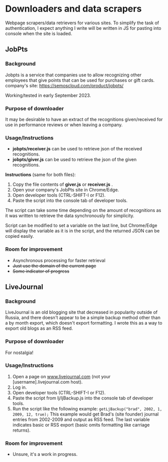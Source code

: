# Downloaders and data scrapers
Webpage scrapers/data retrievers for various sites. To simplify the task of authentication, I expect anything I write will be written in JS for pasting into console when the site is loaded.

## JobPts
### Background
Jobpts is a service that companies use to allow recognizing other employees that give points that can be used for purchases or gift cards. 
company's site: https://semoscloud.com/product/jobpts/

Working/tested in early September 2023.

### Purpose of downloader
It may be desirable to have an extract of the recognitions given/received for use in performance reviews or when leaving a company. 

### Usage/Instructions
- **jobpts/receiver.js** can be used to retrieve json of the received recognitions.
- **jobpts/giver.js** can be used to retrieve the json of the given recognitions.

**Instructions** (same for both files): 
1. Copy the file contents of **giver.js** or **receiver.js** .
2. Open your company's JobPts site in Chrome/Edge.
3. Open developer tools (CTRL-SHIFT-I or F12).
4. Paste the script into the console tab of developer tools. 

The script can take some time depending on the amount of recognitions as it was written to retrieve the data synchronously for simplicity. 

Script can be modified to set a variable on the last line, but Chrome/Edge will display the variable as it is in the script, and the returned JSON can be copied easily.

### Room for improvement
- Asynchronous processing for faster retrieval
- ~~Just use the domain of the current page~~
- ~~Some indicator of progress~~

## LiveJournal
### Background
LiveJournal is an old blogging site that decreased in popularity outside of Russia, and there doesn't appear to be a simple backup method other than a by month export, which doesn't export formatting. I wrote this as a way to export old blogs as an RSS feed.

### Purpose of downloader
For nostalgia!

### Usage/Instructions
1. Open a page on www.livejournal.com (not your [username].livejournal.com host).
2. Log in.
3. Open developer tools (CTRL-SHIFT-I or F12).
4. Paste the script from lj/ljBackup.js into the console tab of developer tools.
5. Run the script like the following example: ```getLjBackup("brad", 2002, 1, 2009, 12, true);```  This example would get Brad's (site founder) journal entries from 2002-2009 and output as RSS feed. The last variable indicates basic or RSS export (basic omits formatting like carriage returns). 

### Room for improvement
- Unsure, it's a work in progress.
